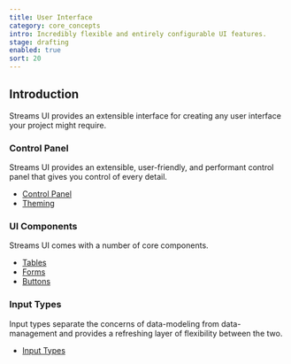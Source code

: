 ```yaml
---
title: User Interface
category: core_concepts
intro: Incredibly flexible and entirely configurable UI features.
stage: drafting
enabled: true
sort: 20
---
```


## Introduction

Streams UI provides an extensible interface for creating any user interface your project might require.

### Control Panel

Streams UI provides an extensible, user-friendly, and performant control panel that gives you control of every detail.

- [Control Panel](ui/cp)
- [Theming](ui/theming)

### UI Components

Streams UI comes with a number of core components.

- [Tables](ui/tables)
- [Forms](ui/forms)
- [Buttons](ui/buttons)

### Input Types

Input types separate the concerns of data-modeling from data-management and provides a refreshing layer of flexibility between the two.

- [Input Types](ui/inputs)
